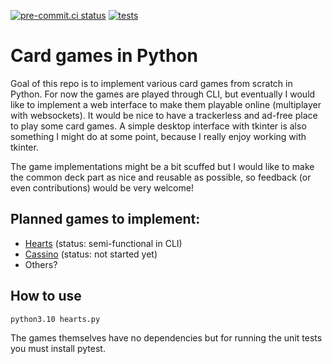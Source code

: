 [![pre-commit.ci status](https://results.pre-commit.ci/badge/github/Andriamanitra/cardgames/main.svg)](https://results.pre-commit.ci/latest/github/Andriamanitra/cardgames/main)
[![tests](https://github.com/Andriamanitra/cardgames/actions/workflows/pytest.yml/badge.svg)](https://github.com/Andriamanitra/cardgames/actions/workflows/pytest.yml)

# Card games in Python

Goal of this repo is to implement various card games from scratch in Python.
For now the games are played through CLI, but eventually I would like to implement
a web interface to make them playable online (multiplayer with websockets). It would
be nice to have a trackerless and ad-free place to play some card games. A simple
desktop interface with tkinter is also something I might do at some point, because I
really enjoy working with tkinter.

The game implementations might be a bit scuffed but I would like to make the common deck part
as nice and reusable as possible, so feedback (or even contributions) would be very welcome!


## Planned games to implement:

* [Hearts](https://en.wikipedia.org/wiki/Hearts_(card_game)) (status: semi-functional in CLI)
* [Cassino](https://en.wikipedia.org/wiki/Cassino_(card_game)) (status: not started yet)
* Others?


## How to use

```python3.10 hearts.py```

The games themselves have no dependencies but for running the unit tests you must install pytest.
